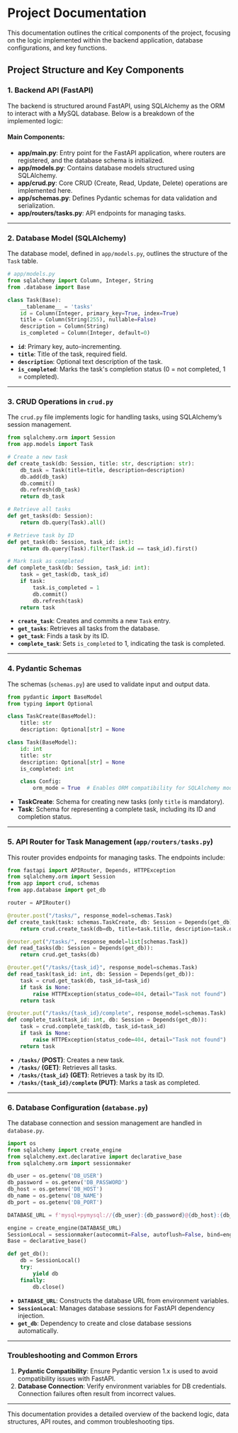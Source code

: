 
# Project Documentation

This documentation outlines the critical components of the project, focusing on the logic implemented within the backend application, database configurations, and key functions.

## Project Structure and Key Components

### 1. **Backend API (FastAPI)**

The backend is structured around FastAPI, using SQLAlchemy as the ORM to interact with a MySQL database.
Below is a breakdown of the implemented logic:

#### Main Components:

- **app/main.py**: Entry point for the FastAPI application, where routers are registered, and the database schema is initialized.
- **app/models.py**: Contains database models structured using SQLAlchemy.
- **app/crud.py**: Core CRUD (Create, Read, Update, Delete) operations are implemented here.
- **app/schemas.py**: Defines Pydantic schemas for data validation and serialization.
- **app/routers/tasks.py**: API endpoints for managing tasks.

---

### 2. **Database Model (SQLAlchemy)**

The database model, defined in `app/models.py`, outlines the structure of the `Task` table.
```python
# app/models.py
from sqlalchemy import Column, Integer, String
from .database import Base

class Task(Base):
    __tablename__ = 'tasks'
    id = Column(Integer, primary_key=True, index=True)
    title = Column(String(255), nullable=False)
    description = Column(String)
    is_completed = Column(Integer, default=0) 
```

- **`id`**: Primary key, auto-incrementing.
- **`title`**: Title of the task, required field.
- **`description`**: Optional text description of the task.
- **`is_completed`**: Marks the task's completion status (0 = not completed, 1 = completed).

---

### 3. **CRUD Operations in `crud.py`**

The `crud.py` file implements logic for handling tasks, using SQLAlchemy’s session management.

```python
from sqlalchemy.orm import Session
from app.models import Task

# Create a new task
def create_task(db: Session, title: str, description: str):
    db_task = Task(title=title, description=description)
    db.add(db_task)
    db.commit()
    db.refresh(db_task)
    return db_task

# Retrieve all tasks
def get_tasks(db: Session):
    return db.query(Task).all()

# Retrieve task by ID
def get_task(db: Session, task_id: int):
    return db.query(Task).filter(Task.id == task_id).first()

# Mark task as completed
def complete_task(db: Session, task_id: int):
    task = get_task(db, task_id)
    if task:
        task.is_completed = 1
        db.commit()
        db.refresh(task)
    return task
```

- **`create_task`**: Creates and commits a new `Task` entry.
- **`get_tasks`**: Retrieves all tasks from the database.
- **`get_task`**: Finds a task by its ID.
- **`complete_task`**: Sets `is_completed` to 1, indicating the task is completed.

---

### 4. **Pydantic Schemas**

The schemas (`schemas.py`) are used to validate input and output data. 

```python
from pydantic import BaseModel
from typing import Optional

class TaskCreate(BaseModel):
    title: str
    description: Optional[str] = None

class Task(BaseModel):
    id: int
    title: str
    description: Optional[str] = None
    is_completed: int

    class Config:
        orm_mode = True  # Enables ORM compatibility for SQLAlchemy models
```

- **TaskCreate**: Schema for creating new tasks (only `title` is mandatory).
- **Task**: Schema for representing a complete task, including its ID and completion status.

---

### 5. **API Router for Task Management (`app/routers/tasks.py`)**

This router provides endpoints for managing tasks. The endpoints include:

```python
from fastapi import APIRouter, Depends, HTTPException
from sqlalchemy.orm import Session
from app import crud, schemas
from app.database import get_db

router = APIRouter()

@router.post("/tasks/", response_model=schemas.Task)
def create_task(task: schemas.TaskCreate, db: Session = Depends(get_db)):
    return crud.create_task(db=db, title=task.title, description=task.description)

@router.get("/tasks/", response_model=list[schemas.Task])
def read_tasks(db: Session = Depends(get_db)):
    return crud.get_tasks(db)

@router.get("/tasks/{task_id}", response_model=schemas.Task)
def read_task(task_id: int, db: Session = Depends(get_db)):
    task = crud.get_task(db, task_id=task_id)
    if task is None:
        raise HTTPException(status_code=404, detail="Task not found")
    return task

@router.put("/tasks/{task_id}/complete", response_model=schemas.Task)
def complete_task(task_id: int, db: Session = Depends(get_db)):
    task = crud.complete_task(db, task_id=task_id)
    if task is None:
        raise HTTPException(status_code=404, detail="Task not found")
    return task
```

- **`/tasks/` (POST)**: Creates a new task.
- **`/tasks/` (GET)**: Retrieves all tasks.
- **`/tasks/{task_id}` (GET)**: Retrieves a task by its ID.
- **`/tasks/{task_id}/complete` (PUT)**: Marks a task as completed.

---

### 6. **Database Configuration (`database.py`)**

The database connection and session management are handled in `database.py`.

```python
import os
from sqlalchemy import create_engine
from sqlalchemy.ext.declarative import declarative_base
from sqlalchemy.orm import sessionmaker

db_user = os.getenv('DB_USER')
db_password = os.getenv('DB_PASSWORD')
db_host = os.getenv('DB_HOST')
db_name = os.getenv('DB_NAME')
db_port = os.getenv('DB_PORT')

DATABASE_URL = f'mysql+pymysql://{db_user}:{db_password}@{db_host}:{db_port}/{db_name}'

engine = create_engine(DATABASE_URL)
SessionLocal = sessionmaker(autocommit=False, autoflush=False, bind=engine)
Base = declarative_base()

def get_db():
    db = SessionLocal()
    try:
        yield db
    finally:
        db.close()
```

- **`DATABASE_URL`**: Constructs the database URL from environment variables.
- **`SessionLocal`**: Manages database sessions for FastAPI dependency injection.
- **`get_db`**: Dependency to create and close database sessions automatically.

---

### Troubleshooting and Common Errors

1. **Pydantic Compatibility**: Ensure Pydantic version 1.x is used to avoid compatibility issues with FastAPI.
2. **Database Connection**: Verify environment variables for DB credentials. Connection failures often result from incorrect values.

---

This documentation provides a detailed overview of the backend logic, data structures, API routes, and common troubleshooting tips.
